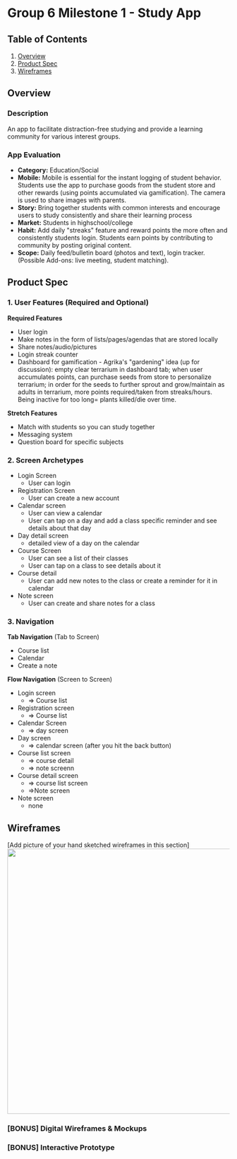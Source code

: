# Group 6 Milestone 1 - Study App

## Table of Contents

1. [Overview](#Overview)
1. [Product Spec](#Product-Spec)
1. [Wireframes](#Wireframes)

## Overview

### Description

An app to facilitate distraction-free studying and provide a learning community for various interest groups.

### App Evaluation

- **Category:** Education/Social
- **Mobile:** Mobile is essential for the instant logging of student behavior. Students use the app to purchase goods from the student store and other rewards (using points accumulated via gamification). The camera is used to share images with parents.
- **Story:** Bring together students with common interests and encourage users to study consistently and share their learning process
- **Market:** Students in highschool/college
- **Habit:** Add daily "streaks" feature and reward points the more often and consistently students login. Students earn points by contributing to community by posting original content.
- **Scope:** Daily feed/bulletin board (photos and text), login tracker. (Possible Add-ons: live meeting, student matching).

## Product Spec

### 1. User Features (Required and Optional)

**Required Features**

* User login
* Make notes in the form of lists/pages/agendas that are stored locally
* Share notes/audio/pictures
* Login streak counter
* Dashboard for gamification - Agrika's "gardening" idea (up for discussion): empty clear terrarium in dashboard tab; when user accumulates points, can purchase seeds from store to personalize terrarium; in order for the seeds to further sprout and grow/maintain as adults in terrarium, more points required/taken from streaks/hours. Being inactive for too long= plants killed/die over time.

**Stretch Features**

* Match with students so you can study together
* Messaging system
* Question board for specific subjects

### 2. Screen Archetypes

- Login Screen
  - User can login
- Registration Screen
    - User can create a new account
- Calendar screen
    - User can view a calendar 
    - User can tap on a day and add a class specific reminder and see details about that day
- Day detail screen
    -  detailed view of a day on the calendar 
- Course Screen
    - User can see a list of their classes
    - User can tap on a class to see details about it
- Course detail
    - User can add new notes to the class or create a reminder for it in calendar
- Note screen
    - User can create and share notes for a class

### 3. Navigation

**Tab Navigation** (Tab to Screen)

* Course list
* Calendar
* Create a note

**Flow Navigation** (Screen to Screen)

- Login screen
  - => Course list
- Registration screen
    - => Course list
- Calendar Screen
  - => day screen
- Day screen
    - => calendar screen (after you hit the back button)
- Course list screen
    - => course detail
    - => note screenn
- Course detail screen
    - => course list screen
    - =>Note screen
- Note screen
    - none

## Wireframes

[Add picture of your hand sketched wireframes in this section]
<img src="YOUR_WIREFRAME_IMAGE_URL" width=600>

### [BONUS] Digital Wireframes & Mockups

### [BONUS] Interactive Prototype
